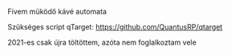 Fivem müködő kávé automata

Szükséges script qTarget: https://github.com/QuantusRP/qtarget

2021-es csak újra töltöttem, azóta nem foglalkoztam vele
